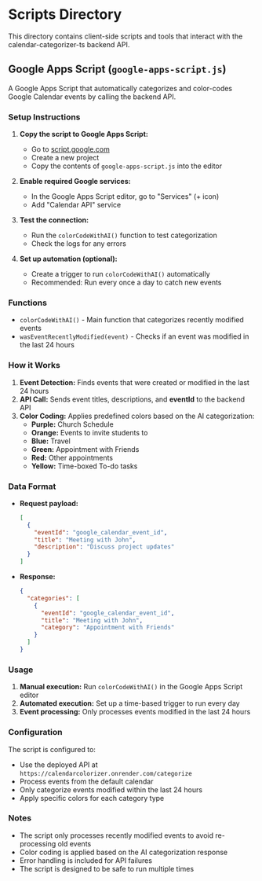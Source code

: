 # Scripts Directory

This directory contains client-side scripts and tools that interact with the calendar-categorizer-ts backend API.

## Google Apps Script (`google-apps-script.js`)

A Google Apps Script that automatically categorizes and color-codes Google Calendar events by calling the backend API.

### Setup Instructions

1. **Copy the script to Google Apps Script:**
   - Go to [script.google.com](https://script.google.com)
   - Create a new project
   - Copy the contents of `google-apps-script.js` into the editor

2. **Enable required Google services:**
   - In the Google Apps Script editor, go to "Services" (+ icon)
   - Add "Calendar API" service

3. **Test the connection:**
   - Run the `colorCodeWithAI()` function to test categorization
   - Check the logs for any errors

4. **Set up automation (optional):**
   - Create a trigger to run `colorCodeWithAI()` automatically
   - Recommended: Run every once a day to catch new events

### Functions

- `colorCodeWithAI()` - Main function that categorizes recently modified events
- `wasEventRecentlyModified(event)` - Checks if an event was modified in the last 24 hours

### How it Works

1. **Event Detection:** Finds events that were created or modified in the last 24 hours
2. **API Call:** Sends event titles, descriptions, and **eventId** to the backend API
3. **Color Coding:** Applies predefined colors based on the AI categorization:
   - **Purple:** Church Schedule
   - **Orange:** Events to invite students to
   - **Blue:** Travel
   - **Green:** Appointment with Friends
   - **Red:** Other appointments
   - **Yellow:** Time-boxed To-do tasks

### Data Format

- **Request payload:**
  ```json
  [
    {
      "eventId": "google_calendar_event_id",
      "title": "Meeting with John",
      "description": "Discuss project updates"
    }
  ]
  ```
- **Response:**
  ```json
  {
    "categories": [
      {
        "eventId": "google_calendar_event_id",
        "title": "Meeting with John",
        "category": "Appointment with Friends"
      }
    ]
  }
  ```


### Usage

1. **Manual execution:** Run `colorCodeWithAI()` in the Google Apps Script editor
2. **Automated execution:** Set up a time-based trigger to run every day
3. **Event processing:** Only processes events modified in the last 24 hours

### Configuration

The script is configured to:
- Use the deployed API at `https://calendarcolorizer.onrender.com/categorize`
- Process events from the default calendar
- Only categorize events modified within the last 24 hours
- Apply specific colors for each category type

### Notes

- The script only processes recently modified events to avoid re-processing old events
- Color coding is applied based on the AI categorization response
- Error handling is included for API failures
- The script is designed to be safe to run multiple times 